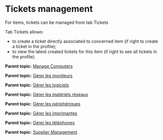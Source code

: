 Tickets management
==================

For items, tickets can be managed from tab Tickets

Tab Tickets allows:

-   to create a ticket directly associated to concerned item (if right
    to create a ticket in the profile);
-   to view the latest created tickets for this item (if right to see
    all tickets in the profile).

**Parent topic:** [Manage
Computers](../glpi/inventory_computer.html "Computers are managed from the menu Assets > Computers")

**Parent topic:** [Gérer les
moniteurs](../glpi/inventory_monitor.html "Les moniteurs se gèrent depuis le menu Parc > Moniteurs")

**Parent topic:** [Gérer les
logiciels](../glpi/inventory_software.html "Les logiciels se gèrent depuis le menu Parc > Logiciel")

**Parent topic:** [Gérer les matériels
réseaux](../glpi/inventory_networking.html "Les matériels réseaux se gèrent depuis le menu Parc > Réseaux")

**Parent topic:** [Gérer les
périphériques](../glpi/inventory_peripheral.html "Les périphériques se gèrent depuis le menu Parc > Périphériques")

**Parent topic:** [Gérer les
imprimantes](../glpi/inventory_printer.html "Les imprimantes se gèrent depuis le menu Parc > Imprimantes")

**Parent topic:** [Gérer les
téléphones](../glpi/inventory_phone.html "Les téléphones se gèrent depuis le menu Parc > Téléphones ;")

**Parent topic:** [Supplier
Management](../glpi/management_supplier.html "Suppliers are managed via menu Management > Suppliers")
